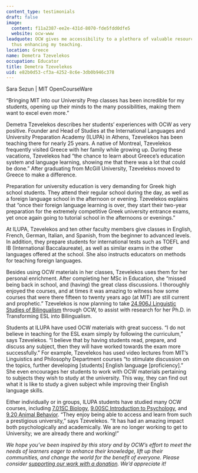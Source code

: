 ```yaml
---
content_type: testimonials
draft: false
image:
  content: f11a2387-ee2e-431d-8070-fde5fdd0dfe5
  website: ocw-www
leadquote: OCW gives me accessibility to a plethora of valuable resources and courses,
  thus enhancing my teaching.
location: Greece
name: Demetra Tzevelekos
occupation: Educator
title: Demetra Tzevelekos
uid: e82b0d53-cf3a-4252-8c6e-3db0b946c378
---
```

Sara Sezun | MIT OpenCourseWare

“Bringing MIT into our University Prep classes has been incredible for my students, opening up their minds to the many possibilities, making them want to excel even more.”

Demetra Tzevelekos describes her students’ experiences with OCW as very positive. Founder and Head of Studies at the International Languages and University Preparation Academy (ILUPA) in Athens, Tzevelekos has been teaching there for nearly 25 years. A native of Montreal, Tzevelekos frequently visited Greece with her family while growing up. During these vacations, Tzevelekos had “the chance to learn about Greece’s education system and language learning, showing me that there was a lot that could be done.” After graduating from McGill University, Tzevelekos moved to Greece to make a difference.

Preparation for university education is very demanding for Greek high school students. They attend their regular school during the day, as well as a foreign language school in the afternoon or evening. Tzevelekos explains that “once their foreign language learning is over, they start their two-year preparation for the extremely competitive Greek university entrance exams, yet once again going to tutorial school in the afternoons or evenings.”

At ILUPA, Tzevelekos and ten other faculty members give classes in English, French, German, Italian, and Spanish, from the beginner to advanced levels. In addition, they prepare students for international tests such as TOEFL and IB (International Baccalaureate), as well as similar exams in the other languages offered at the school. She also instructs educators on methods for teaching foreign languages.

Besides using OCW materials in her classes, Tzevelekos uses them for her personal enrichment. After completing her MSc in Education, she “missed being back in school, and (having) the great class discussions. I thoroughly enjoyed the courses, and at times it was amazing to witness how some courses that were there fifteen to twenty years ago (at MIT) are still current and prophetic.” Tzevelekos is now planning to take [24.906J Linguistic Studies of Bilingualism](/courses/24-906j-linguistic-studies-of-bilingualism-fall-2012) through OCW, to assist with research for her Ph.D. in Transforming ESL into Bilingualism.

Students at ILUPA have used OCW materials with great success. “I do not believe in teaching for the ESL exam simply by following the curriculum,” says Tzevelekos. “I believe that by having students read, prepare, and discuss any subject, then they will have worked towards the exam more successfully.” For example, Tzevelekos has used video lectures from MIT’s Linguistics and Philosophy Department courses “to stimulate discussion on the topics, further developing \[students\] English language \[proficiency\].” She even encourages her students to work with OCW materials pertaining to subjects they wish to study at the university. This way, they can find out what it is like to study a given subject while improving their English language skills.

Either individually or in groups, ILUPA students have studied many OCW courses, including [7.01SC Biology](/courses/7-01sc-fundamentals-of-biology-fall-2011), [9.00SC Introduction to Psychology](/courses/9-00sc-introduction-to-psychology-fall-2011), and [9.20 Animal Behavior](/courses/9-20-animal-behavior-fall-2013). “They enjoy being able to access and learn from such a prestigious university,” says Tzevelekos. “It has had an amazing impact both psychologically and academically. We are no longer working to get to University; we are already there and working!”

  
  
*We hope you’ve been inspired by this story and by OCW’s effort to meet the needs of learners eager to enhance their knowledge, lift up their communities, and change the world for the benefit of everyone. Please consider* [*supporting our work with a donation*](https://giving.mit.edu/give/to/ocw/?utm_source=site&utm_medium=ocwstories&utm_campaign=donate&utm_content=tzevelekos)*. We’d appreciate it!*